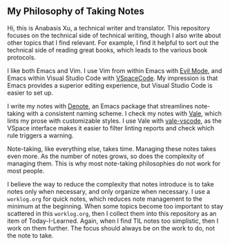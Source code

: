 ## My Philosophy of Taking Notes

Hi, this is Anabasis Xu, a technical writer and translator. This repository focuses on the technical side of technical writing, though I also write about other topics that I find relevant. For example, I find it helpful to sort out the technical side of reading great books, which leads to the various book protocols.

I like both Emacs and Vim. I use Vim from within Emacs with [Evil Mode](https://github.com/emacs-evil/evil), and Emacs within Visual Studio Code with [VSpaceCode](https://github.com/VSpaceCode/VSpaceCode). My impression is that Emacs provides a superior editing experience, but Visual Studio Code is easier to set up.  

I write my notes with [Denote](https://protesilaos.com/emacs/denote), an Emacs package that streamlines note-taking with a consistent naming scheme. I check my notes with [Vale](https://github.com/errata-ai/vale), which lints my prose with customizable styles. I use Vale with [vale-vscode](https://github.com/chrischinchilla/vale-vscode), as the VSpace interface makes it easier to filter linting reports and check which rule triggers a warning.

Note-taking, like everything else, takes time. Managing these notes takes even more. As the number of notes grows, so does the complexity of managing them. This is why most note-taking philosophies do not work for most people.

I believe the way to reduce the complexity that notes introduce is to take notes only when necessary, and only organize when necessary. I use a `worklog.org` for quick notes, which reduces note management to the minimum at the beginning. When some topics become too important to stay scattered in this `worklog.org`, then I collect them into this repository as an item of Today-I-Learned. Again, when I find TIL notes too simplistic, then I work on them further. The focus should always be on the work to do, not the note to take.
